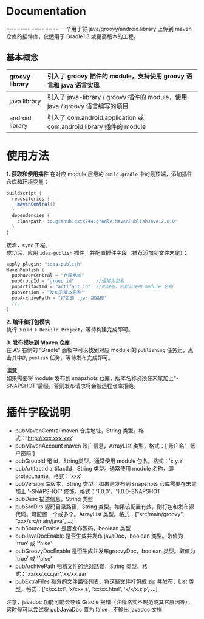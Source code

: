 # Documentation
===============
一个用于将 java/groovy/android library 上传到 maven 仓库的插件库，仅适用于 Gradle1.3 或更高版本的工程。

## 基本概念

| groovy library  | 引入了 groovy 插件的 module，支持使用 groovy 语言和 java 语言实现              |
|:----------------|:------------------------------------------------------------------------|
| java library    | 引入了 java-library / groovy 插件的 module，使用 java / groovy 语言编写的项目 |
| android library | 引入了 com.android.application 或 com.android.library 插件的 module       |


# 使用方法
**1. 获取和使用插件**
在对应 module 层级的 `build.gradle` 中的最顶端，添加插件仓库和环境变量：
```groovy
buildscript {
  repositories {
    mavenCentral()
  }
  dependencies {
    classpath 'io.github.qxtx244.gradle:MavenPublishJava:2.0.0'
  }
}
```
接着，`sync` 工程。  
成功后，应用 `idea-publish` 插件，并配置插件字段（推荐添加到文件末尾）：
```groovy
apply plugin: "idea-publish"
MavenPublish {
  pubMavenCentral = "仓库地址"
  pubGroupId = "group id"        //通常为包名
  pubArtifactId = "artifact id"  //如缺省，则默认使用 module 名称
  pubVersion = "发布的版本名称"
  pubArchivePath = "打包的 .jar 包路径"
  //...
}
```

**2. 编译和打包模块**  
执行 `Build 》 Rebuild Project`，等待构建完成即可。

**3. 发布模块到 Maven 仓库**  
在 AS 右侧的 “Gradle” 面板中可以找到对应 module 的 `publishing` 任务组，点击其中的 `publish` 任务，等待发布完成即可。

**注意**  
如果需要将 module 发布到 snapshots 仓库，版本名称必须在末尾加上“-SNAPSHOT”后缀，否则发布请求将会被远程仓库拒绝。


# 插件字段说明
- pubMavenCentral   maven 仓库地址，String 类型。格式：'http://xxx.xxx.xxx'
- pubMavenAccount   maven 账户信息，ArrayList<String> 类型，格式：['账户名', '账户密码']
- pubGroupId        组 id，String类型。通常使用 module 包名。格式：'x.y.z'
- pubArtifactId     artifactId，String 类型。通常使用 module 名称，即 project.name。格式：'xxx'
- pubVersion        库版本，String 类型。如果是发布到 snapshots 仓库需要在末尾加上 '-SNAPSHOT' 修饰。格式：'1.0.0'，'1.0.0-SNAPSHOT'
- pubDesc           描述信息，String 类型
- pubSrcDirs        源码目录路径，String 类型。如果该配置有效，则打包和发布源代码。可配置一个或多个。ArrayList<String> 类型。格式：["src/main/groovy", "xxx/src/main/java", ...]
- pubSourceEnable   是否发布源码，boolean 类型
- pubJavaDocEnable  是否生成并发布 javaDoc，boolean 类型。取值为 'true' 或 'false'
- pubGroovyDocEnable 是否生成并发布groovyDoc，boolean 类型。取值为 'true' 或 'false'
- pubArchivePath    归档文件的绝对路径，String 类型。格式：'xx/xx/xxx.jar','xx/xx.aar'
- pubExtraFiles     额外的文件路径列表，将这些文件打包成 zip 并发布，List<String> 类型。格式：['x/xx.txt', 'x/xxx.a', 'xx/xx.html', 'x/x/x.zip', ...]

注意，javadoc 功能可能会导致 Gradle 报错（注释格式不规范或其它原因等），这时候可以尝试将 pubJavaDoc 置为 false，不输出 javadoc 文档